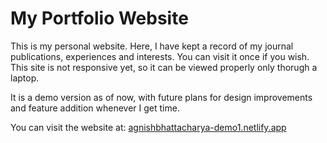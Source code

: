 # My Portfolio Website
This is my personal website. Here, I have kept a record of my journal publications, experiences and interests. You can visit it once if you wish.
This site is not responsive yet, so it can be viewed properly only thorugh a laptop.

It is a demo version as of now, with future plans for design improvements and feature addition whenever I get time.

You can visit the website at: [agnishbhattacharya-demo1.netlify.app](https://agnishbhattacharya-demo1.netlify.app/)
